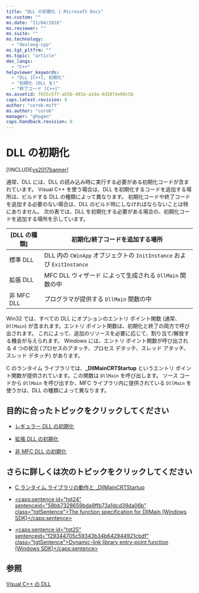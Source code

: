 ```yaml
---
title: "DLL の初期化 | Microsoft Docs"
ms.custom: ""
ms.date: "11/04/2016"
ms.reviewer: ""
ms.suite: ""
ms.technology: 
  - "devlang-cpp"
ms.tgt_pltfrm: ""
ms.topic: "article"
dev_langs: 
  - "C++"
helpviewer_keywords: 
  - "DLL [C++], 初期化"
  - "初期化 (DLL を)"
  - "終了コード [C++]"
ms.assetid: f655c5ff-ab5b-493a-a1da-4d1074e60c5b
caps.latest.revision: 8
author: "corob-msft"
ms.author: "corob"
manager: "ghogen"
caps.handback.revision: 8
---
```

# DLL の初期化
[!INCLUDE[vs2017banner](../assembler/inline/includes/vs2017banner.md)]

通常、DLL には、DLL の読み込み時に実行する必要がある初期化コードが含まれています。  Visual C\+\+ を使う場合は、DLL を初期化するコードを追加する場所は、ビルドする DLL の種類によって異なります。  初期化コードや終了コードを追加する必要のない場合は、DLL のビルド時にしなければならないことは特にありません。  次の表では、DLL を初期化する必要がある場合の、初期化コードを追加する場所を示しています。  
  
|\[DLL の種類\]|初期化\/終了コードを追加する場所|  
|-----------------|-----------------------|  
|標準 DLL|DLL 内の `CWinApp` オブジェクトの `InitInstance` および `ExitInstance`|  
|拡張 DLL|MFC DLL ウィザード によって生成される `DllMain` 関数の中|  
|非 MFC DLL|プログラマが提供する `DllMain` 関数の中|  
  
 Win32 では、すべての DLL にオプションのエントリ ポイント関数 \(通常、`DllMain`\) が含まれます。エントリ ポイント関数は、初期化と終了の両方で呼び出されます。  これによって、追加のリソースを必要に応じて、割り当て\/解放する機会が与えられます。  Windows には、エントリ ポイント関数が呼び出される 4 つの状況 \(プロセスのアタッチ、プロセス デタッチ、スレッド アタッチ、スレッド デタッチ\) があります。  
  
 C のランタイム ライブラリでは、**\_DllMainCRTStartup** というエントリ ポイント関数が提供されています。この関数は `DllMain` を呼び出します。  ソース コードから `DllMain` を呼び出すか、MFC ライブラリ内に提供されている `DllMain` を使うかは、DLL の種類によって異なります。  
  
## 目的に合ったトピックをクリックしてください  
  
-   [レギュラー DLL の初期化](../Topic/Initializing%20Regular%20DLLs.md)  
  
-   [拡張 DLL の初期化](../build/initializing-extension-dlls.md)  
  
-   [非 MFC DLL の初期化](../Topic/Initializing%20Non-MFC%20DLLs.md)  
  
## さらに詳しくは次のトピックをクリックしてください  
  
-   [C ランタイム ライブラリの動作と \_DllMainCRTStartup](../build/run-time-library-behavior.md)  
  
-   [\<caps:sentence id\="tgt24" sentenceid\="58bb7328659bda9ffb73a1dcd39da06b" class\="tgtSentence"\>The function specification for DllMain \(Windows SDK\)\<\/caps:sentence\>](http://msdn.microsoft.com/library/windows/desktop/ms682583)  
  
-   [\<caps:sentence id\="tgt25" sentenceid\="f29344705c59343b34b642944921cbdf" class\="tgtSentence"\>Dynamic\-link library entry\-point function \(Windows SDK\)\<\/caps:sentence\>](http://msdn.microsoft.com/library/windows/desktop/ms682596)  
  
## 参照  
 [Visual C\+\+ の DLL](../build/dlls-in-visual-cpp.md)